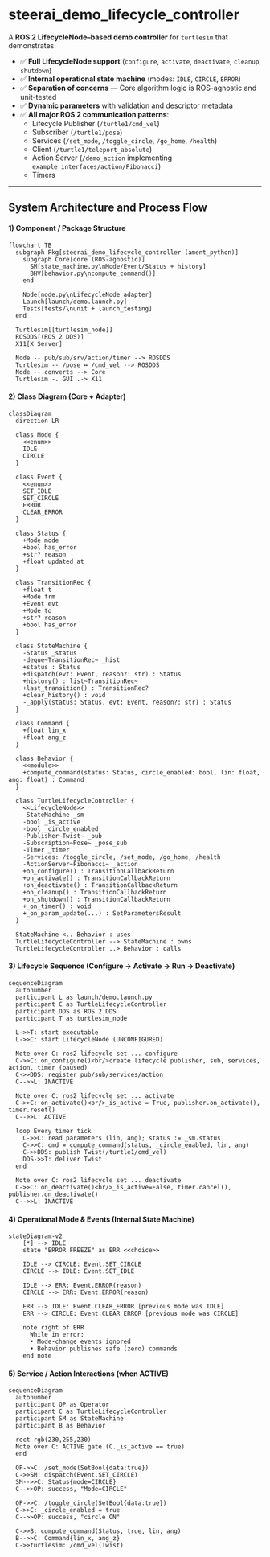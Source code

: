 # steerai_demo_lifecycle_controller

A **ROS 2 LifecycleNode–based demo controller** for `turtlesim` that demonstrates:

- ✅ **Full LifecycleNode support** (`configure`, `activate`, `deactivate`, `cleanup`, `shutdown`)
- ✅ **Internal operational state machine** (modes: `IDLE`, `CIRCLE`, `ERROR`)
- ✅ **Separation of concerns** — Core algorithm logic is ROS-agnostic and unit-tested
- ✅ **Dynamic parameters** with validation and descriptor metadata
- ✅ **All major ROS 2 communication patterns**:
  - Lifecycle Publisher (`/turtle1/cmd_vel`)
  - Subscriber (`/turtle1/pose`)
  - Services (`/set_mode`, `/toggle_circle`, `/go_home`, `/health`)
  - Client (`/turtle1/teleport_absolute`)
  - Action Server (`/demo_action` implementing `example_interfaces/action/Fibonacci`)
  - Timers

---

## System Architecture and Process Flow

#### 1) Component / Package Structure
```mermaid
flowchart TB
  subgraph Pkg[steerai_demo_lifecycle_controller (ament_python)]
    subgraph Core[core (ROS-agnostic)]
      SM[state_machine.py\nMode/Event/Status + history]
      BHV[behavior.py\ncompute_command()]
    end

    Node[node.py\nLifecycleNode adapter]
    Launch[launch/demo.launch.py]
    Tests[tests/\nunit + launch_testing]
  end

  Turtlesim[[turtlesim_node]]
  ROSDDS[(ROS 2 DDS)]
  X11[X Server]

  Node -- pub/sub/srv/action/timer --> ROSDDS
  Turtlesim -- /pose ↔ /cmd_vel --> ROSDDS
  Node -- converts --> Core
  Turtlesim -. GUI .-> X11
```

#### 2) Class Diagram (Core + Adapter) 
```mermaid
classDiagram
  direction LR

  class Mode {
    <<enum>>
    IDLE
    CIRCLE
  }

  class Event {
    <<enum>>
    SET_IDLE
    SET_CIRCLE
    ERROR
    CLEAR_ERROR
  }

  class Status {
    +Mode mode
    +bool has_error
    +str? reason
    +float updated_at
  }

  class TransitionRec {
    +float t
    +Mode frm
    +Event evt
    +Mode to
    +str? reason
    +bool has_error
  }

  class StateMachine {
    -Status _status
    -deque~TransitionRec~ _hist
    +status : Status
    +dispatch(evt: Event, reason?: str) : Status
    +history() : list~TransitionRec~
    +last_transition() : TransitionRec?
    +clear_history() : void
    -_apply(status: Status, evt: Event, reason?: str) : Status
  }

  class Command {
    +float lin_x
    +float ang_z
  }

  class Behavior {
    <<module>>
    +compute_command(status: Status, circle_enabled: bool, lin: float, ang: float) : Command
  }

  class TurtleLifecycleController {
    <<LifecycleNode>>
    -StateMachine _sm
    -bool _is_active
    -bool _circle_enabled
    -Publisher~Twist~ _pub
    -Subscription~Pose~ _pose_sub
    -Timer _timer
    -Services: /toggle_circle, /set_mode, /go_home, /health
    -ActionServer~Fibonacci~ _action
    +on_configure() : TransitionCallbackReturn
    +on_activate() : TransitionCallbackReturn
    +on_deactivate() : TransitionCallbackReturn
    +on_cleanup() : TransitionCallbackReturn
    +on_shutdown() : TransitionCallbackReturn
    +_on_timer() : void
    +_on_param_update(...) : SetParametersResult
  }

  StateMachine <.. Behavior : uses
  TurtleLifecycleController --> StateMachine : owns
  TurtleLifecycleController ..> Behavior : calls
```

#### 3) Lifecycle Sequence (Configure → Activate → Run → Deactivate)
```mermaid
sequenceDiagram
  autonumber
  participant L as launch/demo.launch.py
  participant C as TurtleLifecycleController
  participant DDS as ROS 2 DDS
  participant T as turtlesim_node

  L->>T: start executable
  L->>C: start LifecycleNode (UNCONFIGURED)

  Note over C: ros2 lifecycle set ... configure
  C->>C: on_configure()<br/>create lifecycle publisher, sub, services, action, timer (paused)
  C->>DDS: register pub/sub/services/action
  C-->>L: INACTIVE

  Note over C: ros2 lifecycle set ... activate
  C->>C: on_activate()<br/>_is_active = True, publisher.on_activate(), timer.reset()
  C-->>L: ACTIVE

  loop Every timer tick
    C->>C: read parameters (lin, ang); status := _sm.status
    C->>C: cmd = compute_command(status, _circle_enabled, lin, ang)
    C->>DDS: publish Twist(/turtle1/cmd_vel)
    DDS->>T: deliver Twist
  end

  Note over C: ros2 lifecycle set ... deactivate
  C->>C: on_deactivate()<br/>_is_active=False, timer.cancel(), publisher.on_deactivate()
  C-->>L: INACTIVE
```

#### 4) Operational Mode & Events (Internal State Machine)
```mermaid
stateDiagram-v2
    [*] --> IDLE
    state "ERROR FREEZE" as ERR <<choice>>

    IDLE --> CIRCLE: Event.SET_CIRCLE
    CIRCLE --> IDLE: Event.SET_IDLE

    IDLE --> ERR: Event.ERROR(reason)
    CIRCLE --> ERR: Event.ERROR(reason)

    ERR --> IDLE: Event.CLEAR_ERROR [previous mode was IDLE]
    ERR --> CIRCLE: Event.CLEAR_ERROR [previous mode was CIRCLE]

    note right of ERR
      While in error:
      • Mode-change events ignored
      • Behavior publishes safe (zero) commands
    end note
```

#### 5) Service / Action Interactions (when ACTIVE)
```mermaid
sequenceDiagram
  autonumber
  participant OP as Operator
  participant C as TurtleLifecycleController
  participant SM as StateMachine
  participant B as Behavior

  rect rgb(230,255,230)
  Note over C: ACTIVE gate (C._is_active == true)
  end

  OP->>C: /set_mode(SetBool{data:true})
  C->>SM: dispatch(Event.SET_CIRCLE)
  SM-->>C: Status{mode=CIRCLE}
  C-->>OP: success, "Mode=CIRCLE"

  OP->>C: /toggle_circle(SetBool{data:true})
  C->>C: _circle_enabled = true
  C-->>OP: success, "circle ON"

  C->>B: compute_command(Status, true, lin, ang)
  B-->>C: Command{lin_x, ang_z}
  C->>turtlesim: /cmd_vel(Twist)
```